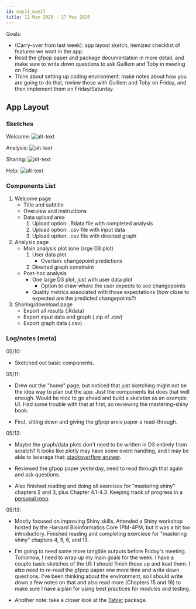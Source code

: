 ```yaml
---
id: may11_may17
title: 11 May 2020 - 17 May 2020
---
```



Goals:

* (Carry-over from last week): app layout sketch, itemized checklist of features we want in the app.
* Read the gfpop paper and package documentation in more detail, and make sure to write down questions to ask Guillem and Toby in meeting on Friday.
* Think about setting up coding environment: make notes about how you are going to do that, review those with Guillem and Toby on Friday, and then implement them on Friday/Saturday.

## App Layout

### Sketches

Welcome:
![alt-text](assets/may11_may17/layout_1.JPG)

Analysis:
![alt-text](assets/may11_may17/layout_2.JPG)

Sharing:
![alt-text](assets/may11_may17/layout_3.JPG)

Help:
![alt-text](assets/may11_may17/layout_4.JPG)

### Components List

1. Welcome page
    * Title and subtitle
    * Overview and instructions
    * Data upload area
        1. Upload option: .Rdata file with completed analysis
        2. Upload option: .csv file with input data
        3. Upload option: .csv file with directed graph
2. Analysis page
    * Main analysis plot (one large D3 plot)
        1. User data plot
            * Overlain: changepoint predictions
        2. Directed graph constraint
    * Post-hoc analysis
        * One large D3 plot, just with user data plot
            * Option to draw where the user expects to see changepoints
        * Quality metrics associated with those expectations (how close to expected are the predicted changepoints?)
3. Sharing/download page
    * Export all results (.Rdata)
    * Export input data and graph (.zip of .csv)
    * Export graph data (.csv)

### Log/notes (meta)

05/10:

* Sketched out basic components.

05/11:

* Drew out the "home" page, but noticed that just sketching might not be the idea way to plan out the app. Just the components list does that well enough. Would be nice to go ahead and build a skeleton as an example UI. Had some trouble with that at first, so reviewing the mastering-shiny book.

* First, sitting down and giving the gfpop arxiv paper a read-through.

05/12:

* Maybe the graph/data plots don't need to be written in D3 entirely from scratch? It looks like plotly may have some event handling, and I may be able to leverage that: [stackoverflow answer](https://stackoverflow.com/a/47407363/8290926).

* Reviewed the gfpop paper yesterday, need to read through that again and ask questions.

* Also finished reading and doing all exercises for "mastering shiny" chapters 2 and 3, plus Chapter 4.1-4.3. Keeping track of progress in a [personal repo](https://github.com/julianstanley/mastering-shiny-solutions).

05/13:

* Mostly focused on improving Shiny skills. Attended a Shiny workshop hosted by the Harvard Bioinformatics Core 1PM-4PM, but it was a bit too introductory. Finished reading and completing exerciese for "mastering shiny" chapters 4, 5, 6, and 13.

* I'm going to need some more tangible outputs before Friday's meeting. Tomorrow, I need to wrap up my main goals for the week. I have a couple basic sketches of the UI: I should finish those up and load them. I also need to re-read the gfpop paper one more time and write down questions. I've been thinking about the environment, so I should write down a few notes on that and also read more (Chapters 15 and 16) to make sure I have a plan for using best practices for modules and testing.

* Another note: take a closer look at the [Tabler](tabler.io) package.
